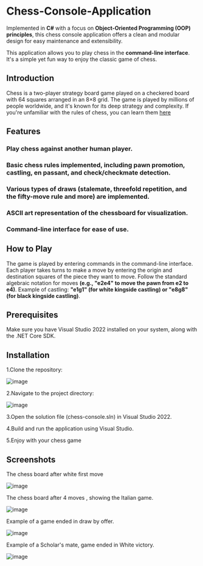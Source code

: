 # Chess-Console-Application

Implemented in **C#** with a focus on **Object-Oriented Programming (OOP) principles**, this chess console application offers a clean and modular design for easy maintenance and extensibility.

This application allows you to play chess in the **command-line interface**. It's a simple yet fun way to enjoy the classic game of chess.

## Introduction

Chess is a two-player strategy board game played on a checkered board with 64 squares arranged in an 8×8 grid. The game is played by millions of people worldwide, and it's known for its deep strategy and complexity. If you're unfamiliar with the rules of chess, you can learn them [here](https://www.chess.com/learn-how-to-play-chess)

## Features

###  Play chess against another human player.
###  Basic chess rules implemented, including pawn promotion, castling, en passant, and check/checkmate detection.
###  Various types of draws (stalemate, threefold repetition, and the fifty-move rule and more) are implemented.
###  ASCII art representation of the chessboard for visualization.
###  Command-line interface for ease of use.



## How to Play

The game is played by entering commands in the command-line interface.
Each player takes turns to make a move by entering the origin and destination squares of the piece they want to move.
Follow the standard algebraic notation for moves **(e.g., "e2e4" to move the pawn from e2 to e4)**.
Example of castling: **"e1g1" (for white kingside castling) or "e8g8" (for black kingside castling)**.


## Prerequisites
Make sure you have Visual Studio 2022 installed on your system, along with the .NET Core SDK.


## Installation
1.Clone the repository:

![image](https://github.com/ayubix/Chess-Console-Application/assets/86429159/cbf3f76b-ce58-47de-8c26-599438a85c92)


2.Navigate to the project directory:

![image](https://github.com/ayubix/Chess-Console-Application/assets/86429159/7f8d70e9-2d22-4fc1-b124-00f8df0e1001)


3.Open the solution file (chess-console.sln) in Visual Studio 2022.

4.Build and run the application using Visual Studio.

5.Enjoy with your chess game


## Screenshots


The chess board after white first move 

![image](https://github.com/ayubix/Chess-Console-Application/assets/86429159/c04c4d18-7ee0-42a0-ad87-07f4cdde141b)




The chess board after 4 moves , showing the Italian game.


![image](https://github.com/ayubix/Chess-Console-Application/assets/86429159/96d43c11-4a27-44b6-9fab-279b12ccda26)

Example of a game ended in draw by offer.


![image](https://github.com/ayubix/Chess-Console-Application/assets/86429159/4854d381-501e-4f59-b581-a3b8b4e9d98f)

Example of a Scholar's mate, game ended in White victory.

![image](https://github.com/ayubix/Chess-Console-Application/assets/86429159/6cb4d1b9-c036-4217-bf33-d7769a82e7b0)











